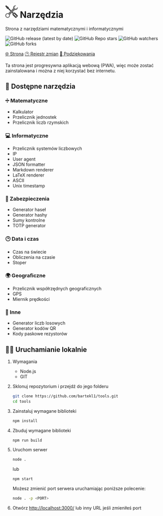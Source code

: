 # ![Ikona strony](.github/img/icon_40.png) Narzędzia

Strona z narzędziami matematycznymi i informatycznymi

![GitHub release (latest by date)](https://img.shields.io/github/v/release/bartekl1/tools?style=flat-square)
![GitHub Repo stars](https://img.shields.io/github/stars/bartekl1/tools?style=flat-square)
![GitHub watchers](https://img.shields.io/github/watchers/bartekl1/tools?style=flat-square)
![GitHub forks](https://img.shields.io/github/forks/bartekl1/tools?style=flat-square)

[🌐 Strona](https://bartekl1.github.io/tools)
[🕑 Rejestr zmian](CHANGELOG_PL.md)
[🎁 Podziękowania](ACKNOWLEDGEMENTS_PL.md)

Ta strona jest progresywna aplikacją webową (PWA), więc może zostać zainstalowana i można z niej korzystać bez internetu.

## 📝 Dostępne narzędzia

### ➗ Matematyczne

- Kalkulator
- Przelicznik jednostek
- Przelicznik liczb rzymskich

### 💻 Informatyczne

- Przelicznik systemów liczbowych
- IP
- User agent
- JSON formatter
- Markdown renderer
- LaTeX renderer
- ASCII
- Unix timestamp

### 🔑 Zabezpieczenia

- Generator haseł
- Generator hashy
- Sumy kontrolne
- TOTP generator

### 🕑 Data i czas

- Czas na świecie
- Obliczenia na czasie
- Stoper

### 🌍 Geograficzne

- Przelicznik współrzędnych geograficznych
- GPS
- Miernik prędkości

### 📄 Inne

- Generator liczb losowych
- Generator kodów QR
- Kody paskowe rezystorów

## 👨‍💻 Uruchamianie lokalnie

1. Wymagania
    - Node.js
    - GIT

2. Sklonuj repozytorium i przejdź do jego folderu

    ```bash
    git clone https://github.com/bartekl1/tools.git
    cd tools
    ```

3. Zainstaluj wymagane biblioteki

    ```bash
    npm install
    ```

4. Zbuduj wymagane biblioteki

    ```bash
    npm run build
    ```

5. Uruchom serwer

    ```bash
    node .
    ```

    lub

    ```bash
    npm start
    ```

    Możesz zmienić port serwera uruchamiając poniższe polecenie:

    ```bash
    node . -p <PORT>
    ```

6. Otwórz [http://localhost:3000/](http://localhost:3000/) lub inny URL jeśli zmieniłeś port
